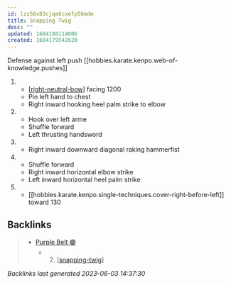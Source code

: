 ```yaml
---
id: lzz56v83cjqe6cxefp56mdm
title: Snapping Twig
desc: ""
updated: 1684180114006
created: 1684179542620
---
```


Defense against left push
[[hobbies.karate.kenpo.web-of-knowledge.pushes]]

1. - [[right-neutral-bow]] facing 1200
   - Pin left hand to chest
   - Right inward hooking heel palm strike to elbow
2. - Hook over left arme
   - Shuffle forward
   - Left thrusting handsword
3. - Right inward downward diagonal raking hammerfist
4. - Shuffle forward
   - Right inward horizontal elbow strike
   - Left inward horizontal heel palm strike
5. - [[hobbies.karate.kenpo.single-techniques.cover-right-before-left]] toward 130

## Backlinks

> - [Purple Belt 🟣](..\belts\3-purple.md)
>   - 2. [[snapping-twig]]

_Backlinks last generated 2023-06-03 14:37:30_

[//begin]: # "Autogenerated link references for markdown compatibility"
[right-neutral-bow]: ../single-techniques/right-neutral-bow "Right Neutral Bow"
[snapping-twig]: snapping-twig "Snapping Twig"
[//end]: # "Autogenerated link references"